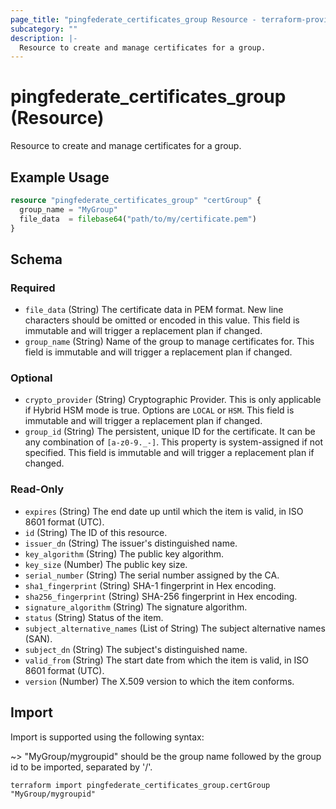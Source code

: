 ```yaml
---
page_title: "pingfederate_certificates_group Resource - terraform-provider-pingfederate"
subcategory: ""
description: |-
  Resource to create and manage certificates for a group.
---
```


# pingfederate_certificates_group (Resource)

Resource to create and manage certificates for a group.

## Example Usage

```terraform
resource "pingfederate_certificates_group" "certGroup" {
  group_name = "MyGroup"
  file_data  = filebase64("path/to/my/certificate.pem")
}
```

<!-- schema generated by tfplugindocs -->
## Schema

### Required

- `file_data` (String) The certificate data in PEM format. New line characters should be omitted or encoded in this value. This field is immutable and will trigger a replacement plan if changed.
- `group_name` (String) Name of the group to manage certificates for. This field is immutable and will trigger a replacement plan if changed.

### Optional

- `crypto_provider` (String) Cryptographic Provider. This is only applicable if Hybrid HSM mode is true. Options are `LOCAL` or `HSM`. This field is immutable and will trigger a replacement plan if changed.
- `group_id` (String) The persistent, unique ID for the certificate. It can be any combination of `[a-z0-9._-]`. This property is system-assigned if not specified. This field is immutable and will trigger a replacement plan if changed.

### Read-Only

- `expires` (String) The end date up until which the item is valid, in ISO 8601 format (UTC).
- `id` (String) The ID of this resource.
- `issuer_dn` (String) The issuer's distinguished name.
- `key_algorithm` (String) The public key algorithm.
- `key_size` (Number) The public key size.
- `serial_number` (String) The serial number assigned by the CA.
- `sha1_fingerprint` (String) SHA-1 fingerprint in Hex encoding.
- `sha256_fingerprint` (String) SHA-256 fingerprint in Hex encoding.
- `signature_algorithm` (String) The signature algorithm.
- `status` (String) Status of the item.
- `subject_alternative_names` (List of String) The subject alternative names (SAN).
- `subject_dn` (String) The subject's distinguished name.
- `valid_from` (String) The start date from which the item is valid, in ISO 8601 format (UTC).
- `version` (Number) The X.509 version to which the item conforms.

## Import

Import is supported using the following syntax:

~> "MyGroup/mygroupid" should be the group name followed by the group id to be imported, separated by '/'.

```shell
terraform import pingfederate_certificates_group.certGroup "MyGroup/mygroupid"
```